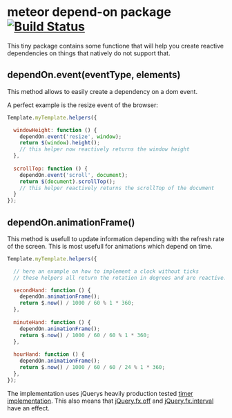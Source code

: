 meteor depend-on package [![Build Status](https://travis-ci.org/Nemo64/meteor-depend-on.svg?branch=master)](https://travis-ci.org/Nemo64/meteor-depend-on)
========================
This tiny package contains some functione that will help you create reactive
dependencies on things that natively do not support that.

dependOn.event(eventType, elements)
-----------------------------------
This method allows to easily create a dependency on a dom event.

A perfect example is the resize event of the browser:

```JavaScript
Template.myTemplate.helpers({

  windowHeight: function () {
    dependOn.event('resize', window);
    return $(window).height();
    // this helper now reactively returns the window height
  },
  
  scrollTop: function () {
    dependOn.event('scroll', document);
    return $(document).scrollTop();
    // this helper reactively returns the scrollTop of the document
  }
});
```

dependOn.animationFrame()
-------------------------
This method is usefull to update information depending with the refresh rate
of the screen. This is most usefull for animations which depend on time.

```JavaScript
Template.myTemplate.helpers({

  // here an example on how to implement a clock without ticks
  // these helpers all return the rotation in degrees and are reactive.

  secondHand: function () {
    dependOn.animationFrame();
    return $.now() / 1000 / 60 % 1 * 360;
  },
  
  minuteHand: function () {
    dependOn.animationFrame();
    return $.now() / 1000 / 60 / 60 % 1 * 360;
  },
  
  hourHand: function () {
    dependOn.animationFrame();
    return $.now() / 1000 / 60 / 60 / 24 % 1 * 360;
  },
});
```

The implementation uses jQuerys heavily production tested
[timer implementation](https://github.com/jquery/jquery/blob/2.1.1/src/effects.js#L597).
This also means that [jQuery.fx.off](http://api.jquery.com/jQuery.fx.off/) and
[jQuery.fx.interval](http://api.jquery.com/jQuery.fx.interval/) have an effect.
